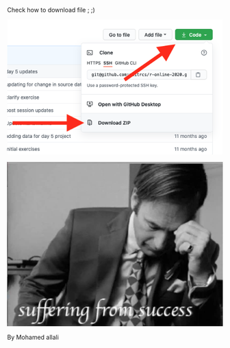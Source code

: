 Check how to download file ;
;)

![iinstruction](https://github.com/Moh20All/TP_Listes/blob/main/How_to_download.png?raw=true)

![iinstruction](https://github.com/Moh20All/TP_07/blob/main/photo_.jpg?raw=true)

By Mohamed allali
